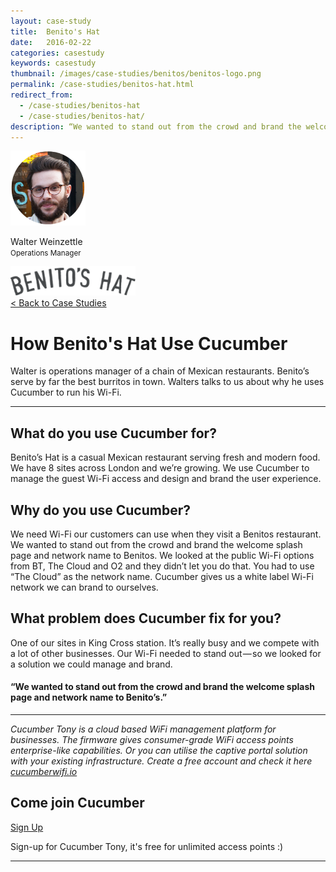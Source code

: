 ```yaml
---
layout: case-study
title:  Benito's Hat
date:   2016-02-22
categories: casestudy
keywords: casestudy
thumbnail: /images/case-studies/benitos/benitos-logo.png
permalink: /case-studies/benitos-hat.html
redirect_from:
  - /case-studies/benitos-hat
  - /case-studies/benitos-hat/
description: “We wanted to stand out from the crowd and brand the welcome splash page and network name to Benito’s.”
---
```


<div class="mdl-grid">
<div class="case-study-side mdl-cell mdl-cell--3-col mdl-cell--8-col-tablet mdl-cell--4-col-phone mdl-typography--text-center mdl-shadow--1dp">
<img class="cs-portrait text-center" src="/images/case-studies/benitos/benitos-walter.png" width="120px">
<p>Walter Weinzettle <br> <small>Operations Manager</small></p>
<img src="/images/case-studies/benitos/benitos-logo.png" width="200px">
</div>

<div class="case-study-post mdl-cell mdl-cell--9-col mdl-shadow--1dp">
<a href="/casestudies/">< Back to Case Studies</a>
<h1>How Benito's Hat Use Cucumber</h1>
<p>Walter is operations manager of a chain of Mexican restaurants. Benito’s serve by far the best burritos in town. Walters talks to us about why he uses Cucumber to run his Wi-Fi.</p>
<hr>
<h2>What do you use Cucumber for?</h2>
<p>Benito’s Hat is a casual Mexican restaurant serving fresh and modern food. We have 8 sites across London and we’re growing. We use Cucumber to manage the guest Wi-Fi access and design and brand the user experience.</p>
<h2>Why do you use Cucumber?</h2>
<p>We need Wi-Fi our customers can use when they visit a Benitos restaurant. We wanted to stand out from the crowd and brand the welcome splash page and network name to Benitos. We looked at the public Wi-Fi options from BT, The Cloud and O2 and they didn’t let you do that. You had to use “The Cloud” as the network name. Cucumber gives us a white label Wi-Fi network we can brand to ourselves.</p>
<h2>What problem does Cucumber fix for you?</h2>
<p>One of our sites in King Cross station. It’s really busy and we compete with a lot of other businesses. Our Wi-Fi needed to stand out — so we looked for a solution we could manage and brand.</p>
<div class="mdl-typography--text-center">
<h4>“We wanted to stand out from the crowd and brand the welcome splash page and network name to Benito’s.”</h4>
</div>

<hr>
<div class="mdl-typography--text-center">
<p><i>Cucumber Tony is a cloud based WiFi management platform for businesses. The firmware gives consumer-grade WiFi access points enterprise-like capabilities. Or you can utilise the captive portal solution with your existing infrastructure. Create a free account and check it here <a href="https://cucumberwifi.io">cucumberwifi.io</a></i></p>
<div class="mdl-typography--text-center">
<h2>Come join Cucumber</h2>
<a href="https://my.ctapp.io/#/create" class="button success dst">Sign Up</a><br>
<p>Sign-up for Cucumber Tony, it's free for unlimited access points :)</p>
</div>
<hr>
</div>
</div>
</div>
